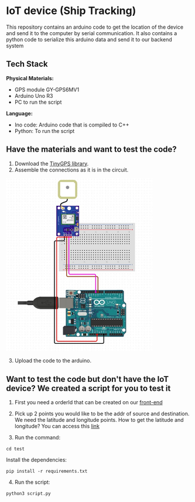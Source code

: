 # IoT device (Ship Tracking)

This repository contains an arduino code to get the location of the device and send it to the computer by serial communication. It also contains a python code to serialize this arduino data and send it to our backend system


## Tech Stack

**Physical Materials:** 
- GPS module GY-GPS6MV1 
- Arduino Uno R3 
- PC to run the script

**Language:** 
- Ino code: Arduino code that is compiled to C++
- Python: To run the script

## Have the materials and want to test the code?

1. Download the [TinyGPS library](https://github.com/mikalhart/TinyGPS).
2. Assemble the connections as it is in the circuit.

<img src="./public/circuit.jpeg" width="400"/>

3. Upload the code to the arduino.

## Want to test the code but don't have the IoT device? We created a script for you to test it

1. First you need a orderId that can be created on our [front-end](https://ship-chain-dash.fly.dev)

2. Pick up 2 points you would like to be the addr of source and destination. We need the latitude and longitude points. How to get the latitude and longitude? You can access this [link](https://support.google.com/maps/answer/18539?hl=en&co=GENIE.Platform%3DDesktop)

3. Run the command:
```
cd test
```

Install the dependencies:
```
pip install -r requirements.txt
```

4. Run the script:
```
python3 script.py
```